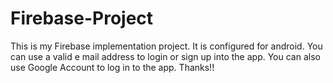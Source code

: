 # Firebase-Project
This is my Firebase implementation project. It is configured for android. You can use a valid e mail address to login or sign up into the app. You can also use Google Account to log in to the app. Thanks!!
